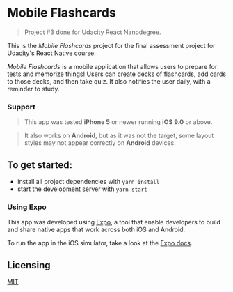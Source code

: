 # Mobile Flashcards

> Project #3 done for Udacity React Nanodegree.

This is the _Mobile Flashcards_ project for the final assessment project for Udacity's React Native course. 

_Mobile Flashcards_ is a mobile application that allows users to prepare for tests and memorize things! Users can create decks of flashcards, add cards to those decks, and then take quiz. It also notifies the user daily, with a reminder to study.

### Support

>This app was tested **iPhone 5** or newer running **iOS 9.0** or above.

>It also works on **Android**, but as it was not the target, some layout styles may not appear correctly on **Android** devices.

## To get started:

* install all project dependencies with `yarn install`
* start the development server with `yarn start`

### Using Expo

This app was developed using [Expo](https://expo.io/), a tool that enable developers to build and share native apps that work across both iOS and Android.

To run the app in the iOS simulator, take a look at the [Expo docs](https://docs.expo.io/versions/latest/introduction/installation.html#ios-simulator).

## Licensing

[MIT](./LICENSE)
